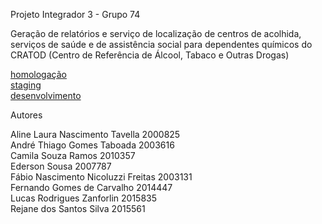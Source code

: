 Projeto Integrador 3 - Grupo 74

Geração de relatórios e serviço de localização de centros de acolhida, serviços de saúde e de assistência social para dependentes químicos do CRATOD (Centro de Referência de Álcool, Tabaco e Outras Drogas)

<a href ="https://sure-pji310-sala1-grupo74.herokuapp.com/"> homologação        </a><br>
<a href ="https://staging-sure.herokuapp.com/"> staging            </a><br>
<a href ="https://desenvolvimento-sure.herokuapp.com/"> desenvolvimento    </a><br>


Autores

Aline Laura Nascimento Tavella 2000825          <br> 
André Thiago Gomes Taboada 2003616              <br>
Camila Souza Ramos 2010357                      <br>
Ederson Sousa 2007787                           <br>
Fábio Nascimento Nicoluzzi Freitas 2003131      <br>
Fernando Gomes de Carvalho 2014447              <br>
Lucas Rodrigues Zanforlin 2015835               <br>
Rejane dos Santos Silva 2015561                 <br>
